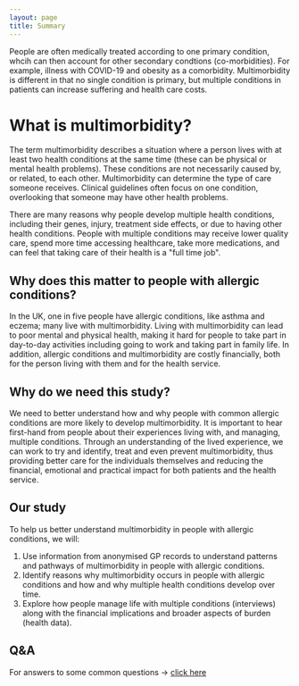 ```yaml
---
layout: page
title: Summary
---
```


People are often medically treated according to one primary condition, whcih can then account for other secondary condtions (co-morbidities). For example, illness with COVID-19 and obesity as a comorbidity. Multimorbidity is different in that no single condition is primary, but multiple conditions in patients can increase suffering and health care costs.

# What is multimorbidity?
The term multimorbidity describes a situation where a person lives with at least two health conditions at the same time (these can be physical or mental health problems). These conditions are not necessarily caused by, or related, to each other. Multimorbidity can determine the type of care someone receives. Clinical guidelines often focus on one condition, overlooking that someone may have other health problems.

There are many reasons why people develop multiple health conditions, including their genes, injury, treatment side effects, or due to having other health conditions. People with multiple conditions may receive lower quality care, spend more time accessing healthcare, take more medications, and can feel that taking care of their health is a "full time job".

## Why does this matter to people with allergic conditions?
In the UK, one in five people have allergic conditions, like asthma and eczema; many live with multimorbidity. Living with multimorbidity can lead to poor mental and physical health, making it hard for people to take part in day-to-day activities including going to work and taking part in family life. In addition, allergic conditions and multimorbidity are costly financially, both for the person living with them and for the health service.

## Why do we need this study?
We need to better understand how and why people with common allergic conditions are more likely to develop multimorbidity. It is important to hear first-hand from people about their experiences living with, and managing, multiple
conditions. Through an understanding of the lived experience, we can work to try and identify, treat and even prevent multimorbidity, thus providing better care for the individuals themselves and reducing the financial, emotional and practical impact for both patients and the health service.

## Our study
To help us better understand multimorbidity in people with allergic conditions, we will:
1. Use information from anonymised GP records to understand patterns and pathways of multimorbidity in people with
allergic conditions.
2. Identify reasons why multimorbidity occurs in people with allergic conditions and how and why multiple health conditions develop over time.
3. Explore how people manage life with multiple conditions (interviews) along with the financial implications and broader
aspects of burden (health data).

## Q&A
For answers to some common questions -> [click here](pages/qanda.html)
